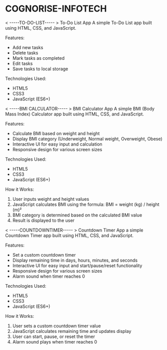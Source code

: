 # COGNORISE-INFOTECH
<  -----TO-DO-LIST-----  >
To-Do List App
A simple To-Do List app built using HTML, CSS, and JavaScript.

Features:
- Add new tasks
- Delete tasks
- Mark tasks as completed
- Edit tasks
- Save tasks to local storage

Technologies Used:
- HTML5
- CSS3
- JavaScript (ES6+)

  
<  -----BMI CALCULATOR-----  >
BMI Calculator App
A simple BMI (Body Mass Index) Calculator app built using HTML, CSS, and JavaScript.

Features:
- Calculate BMI based on weight and height
- Display BMI category (Underweight, Normal weight, Overweight, Obese)
- Interactive UI for easy input and calculation
- Responsive design for various screen sizes

Technologies Used:
- HTML5
- CSS3
- JavaScript (ES6+)

How it Works:
1. User inputs weight and height values
2. JavaScript calculates BMI using the formula: BMI = weight (kg) / height (m)²
3. BMI category is determined based on the calculated BMI value
4. Result is displayed to the user

<  -----COUNTDOWNTIMER-----  >
Countdown Timer App
a simple Countdown Timer app built using HTML, CSS, and JavaScript.

Features:
- Set a custom countdown timer
- Display remaining time in days, hours, minutes, and seconds
- Interactive UI for easy input and start/pause/reset functionality
- Responsive design for various screen sizes
- Alarm sound when timer reaches 0

Technologies Used:
- HTML5
- CSS3
- JavaScript (ES6+)

How it Works:
1. User sets a custom countdown timer value
2. JavaScript calculates remaining time and updates display
3. User can start, pause, or reset the timer
4. Alarm sound plays when timer reaches 0



